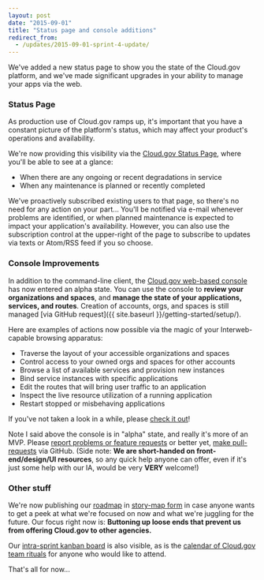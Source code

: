 ```yaml
---
layout: post
date: "2015-09-01"
title: "Status page and console additions"
redirect_from:
  - /updates/2015-09-01-sprint-4-update/
---
```


We've added a new status page to show you the state of the Cloud.gov platform, and we've made significant upgrades in your ability to manage your apps via the web.
<!--more-->

### Status Page
As production use of Cloud.gov ramps up, it's important that you have a constant picture of the platform's status, which may affect your product's operations and availability.

We're now providing this visibility via the [Cloud.gov Status Page](https://cloudgov.statuspage.io/), where you'll be able to see at a glance:

- When there are any ongoing or recent degradations in service
- When any maintenance is planned or recently completed

We've proactively subscribed existing users to that page, so there's no need for any action on your part... You'll be notified via e-mail whenever problems are identified, or when planned maintenance is expected to impact your application's availability. However, you can also use the subscription control at the upper-right of the page to subscribe to updates via texts or Atom/RSS feed if you so choose.

### Console Improvements
In addition to the command-line client, the [Cloud.gov web-based console](https://console.cloud.gov/) has now entered an alpha state. You can use the console to **review your organizations and spaces**, and **manage the state of your applications, services, and routes**. Creation of accounts, orgs, and spaces is still managed [via GitHub request]({{ site.baseurl }}/getting-started/setup/).

Here are examples of actions now possible via the magic of your Interweb-capable browsing apparatus:

- Traverse the layout of your accessible organizations and spaces
- Control access to your owned orgs and spaces for other accounts
- Browse a list of available services and provision new instances
- Bind service instances with specific applications
- Edit the routes that will bring user traffic to an application
- Inspect the live resource utilization of a running application
- Restart stopped or misbehaving applications

If you've not taken a look in a while, please [check it out](https://console.cloud.gov/)!

Note I said above the console is in "alpha" state, and really it's more of an MVP. Please [report problems or feature requests](https://github.com/18F/cf-deck/issues) or better yet, [make pull-requests](https://github.com/18F/cf-deck/pulls) via GitHub. (Side note: **We are short-handed on front-end/design/UI resources**, so any quick help anyone can offer, even if it's just some help with our IA, would be very **VERY** welcome!)

### Other stuff
We're now publishing our [roadmap](https://18f.storiesonboard.com/m/gov-dev) in [story-map form](http://jpattonassociates.com/wp-content/uploads/2015/03/story_mapping.pdf) in case anyone wants to get a peek at what we're focused on now and what we're juggling for the future. Our focus right now is: **Buttoning up loose ends that prevent us from offering Cloud.gov to other agencies.**

Our [intra-sprint kanban board](https://trello.com/b/ChGzyepo/gov-dev) is also visible, as is the [calendar of Cloud.gov team rituals](https://www.google.com/calendar/embed?src=gsa.gov_0samf7guodi7o2jhdp0ec99aks%40group.calendar.google.com&ctz=America/Los_Angeles) for anyone who would like to attend.

That's all for now...
